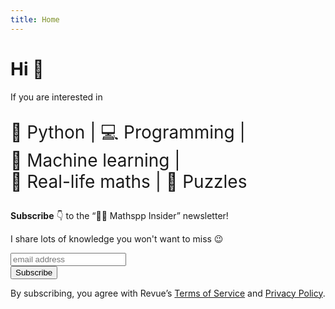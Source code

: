 ```yaml
---
title: Home
---
```


# Hi 👋

If you are interested in

<p style="font-size:200%">
    <span style="white-space:nowrap">🐍 Python</span> |
    <span style="white-space:nowrap">💻 Programming</span> |
    <span style="white-space:nowrap">🤖 Machine learning</span> |
    <br />
    <span style="white-space:nowrap">🧠 Real-life maths</span> |
    <span style="white-space:nowrap">🧩 Puzzles</span>
</p>

**Subscribe** 👇 to the “🐍📝 Mathspp Insider” newsletter!

I share lots of knowledge you won't want to miss 😉

<div id="revue-embed">
  <form action="https://www.getrevue.co/profile/mathspp/add_subscriber" method="post" id="revue-form" name="revue-form"  target="_blank">
  <div class="revue-form-group">
    <input class="email" placeholder="email address" type="email" name="member[email]" id="member_email" required>
  <div class="revue-form-actions clear">
    <input type="submit" value="Subscribe" name="member[subscribe]" id="member_submit" class="button">
  </div>
  </div>
  <div class="revue-form-footer"><p>By subscribing, you agree with Revue’s <a target="_blank" href="https://www.getrevue.co/terms">Terms of Service</a> and <a target="_blank" href="https://www.getrevue.co/privacy">Privacy Policy</a>.</p></div>
  </form>
</div>
